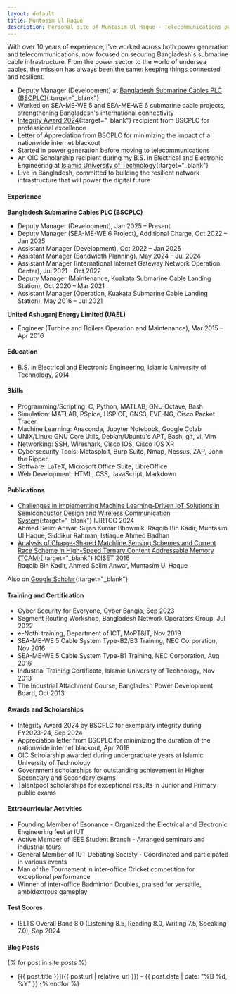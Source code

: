 ```yaml
---
layout: default
title: Muntasim Ul Haque
description: Personal site of Muntasim Ul Haque - Telecommunications professional specializing in submarine cable infrastructure
---
```


With over 10 years of experience, I've worked across both power generation and telecommunications, now focused on securing Bangladesh's submarine cable infrastructure. From the power sector to the world of undersea cables, the mission has always been the same: keeping things connected and resilient.

* Deputy Manager (Development) at [Bangladesh Submarine Cables PLC (BSCPLC)](https://bsccl.com.bd/){:target="_blank"}
* Worked on SEA-ME-WE 5 and SEA-ME-WE 6 submarine cable projects, strengthening Bangladesh's international connectivity
* [Integrity Award 2024](https://www.linkedin.com/posts/muntasimulhaque_i-am-honored-to-have-received-the-integrity-activity-7246364149318856704-aKEW){:target="_blank"} recipient from BSCPLC for professional excellence
* Letter of Appreciation from BSCPLC for minimizing the impact of a nationwide internet blackout
* Started in power generation before moving to telecommunications
* An OIC Scholarship recipient during my B.S. in Electrical and Electronic Engineering at [Islamic University of Technology](https://www.iutoic-dhaka.edu/){:target="_blank"}
* Live in Bangladesh, committed to building the resilient network infrastructure that will power the digital future

#### Experience

**Bangladesh Submarine Cables PLC (BSCPLC)**
- Deputy Manager (Development), Jan 2025 – Present
- Deputy Manager (SEA-ME-WE 6 Project), Additional Charge, Oct 2022 – Jan 2025
- Assistant Manager (Development), Oct 2022 – Jan 2025
- Assistant Manager (Bandwidth Planning), May 2024 – Jul 2024
- Assistant Manager (International Internet Gateway Network Operation Center), Jul 2021 – Oct 2022
- Deputy Manager (Maintenance, Kuakata Submarine Cable Landing Station), Oct 2020 – Mar 2021
- Assistant Manager (Operation, Kuakata Submarine Cable Landing Station), May 2016 – Jul 2021

**United Ashuganj Energy Limited (UAEL)**
- Engineer (Turbine and Boilers Operation and Maintenance), Mar 2015 – Apr 2016

#### Education

* B.S. in Electrical and Electronic Engineering, Islamic University of Technology, 2014

#### Skills

* Programming/Scripting: C, Python, MATLAB, GNU Octave, Bash
* Simulation: MATLAB, PSpice, HSPICE, GNS3, EVE-NG, Cisco Packet Tracer
* Machine Learning: Anaconda, Jupyter Notebook, Google Colab
* UNIX/Linux: GNU Core Utils, Debian/Ubuntu's APT, Bash, git, vi, Vim
* Networking: SSH, Wireshark, Cisco IOS, Cisco IOS XR
* Cybersecurity Tools: Metasploit, Burp Suite, Nmap, Nessus, ZAP, John the Ripper
* Software: LaTeX, Microsoft Office Suite, LibreOffice
* Web Development: HTML, CSS, JavaScript, Markdown

#### Publications

* [Challenges in Implementing Machine Learning-Driven IoT Solutions in Semiconductor Design and Wireless Communication System](https://ijritcc.org/index.php/ijritcc/article/view/11127){:target="_blank"} IJIRTCC 2024   
Ahmed Selim Anwar, Sujan Kumar Bhowmik, Raqqib Bin Kadir, Muntasim Ul Haque, Siddikur Rahman, Istiaque Ahmed Badhan  
* [Analysis of Charge-Shared Matchline Sensing Schemes and Current Race Scheme in High-Speed Ternary Content Addressable Memory (TCAM)](https://doi.org/10.1109/ICISET.2016.7856490){:target="_blank"} ICISET 2016   
Raqqib Bin Kadir, Ahmed Selim Anwar, Muntasim Ul Haque    

Also on [Google Scholar](https://scholar.google.com/citations?user=XO3Zz1EAAAAJ&hl=en){:target="_blank"}    

#### Training and Certification

* Cyber Security for Everyone, Cyber Bangla, Sep 2023
* Segment Routing Workshop, Bangladesh Network Operators Group, Jul 2022
* e-Nothi training, Department of ICT, MoPT&IT, Nov 2019
* SEA-ME-WE 5 Cable System Type-B2/B3 Training, NEC Corporation, Nov 2016
* SEA-ME-WE 5 Cable System Type-B1 Training, NEC Corporation, Aug 2016
* Industrial Training Certificate, Islamic University of Technology, Nov 2013
* The Industrial Attachment Course, Bangladesh Power Development Board, Oct 2013

#### Awards and Scholarships

* Integrity Award 2024 by BSCPLC for exemplary integrity during FY2023-24, Sep 2024
* Appreciation letter from BSCPLC for minimizing the duration of the nationwide internet blackout, Apr 2018
* OIC Scholarship awarded during undergraduate years at Islamic University of Technology
* Government scholarships for outstanding achievement in Higher Secondary and Secondary exams
* Talentpool scholarships for exceptional results in Junior and Primary public exams

#### Extracurricular Activities

* Founding Member of Esonance - Organized the Electrical and Electronic Engineering fest at IUT
* Active Member of IEEE Student Branch - Arranged seminars and industrial tours
* General Member of IUT Debating Society - Coordinated and participated in various events
* Man of the Tournament in inter-office Cricket competition for exceptional performance
* Winner of inter-office Badminton Doubles, praised for versatile, ambidextrous gameplay

#### Test Scores

* IELTS Overall Band 8.0 (Listening 8.5, Reading 8.0, Writing 7.5, Speaking 7.0), Sep 2024

#### Blog Posts

{% for post in site.posts %}
* [{{ post.title }}]({{ post.url | relative_url }}) - {{ post.date | date: "%B %d, %Y" }}
{% endfor %}